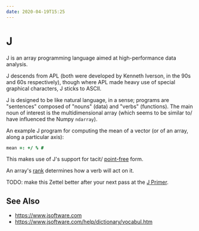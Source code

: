 ```yaml
---
date: 2020-04-19T15:25
---
```


# J

J is an array programming language aimed at high-performance data analysis.

J descends from APL (both were developed by Kenneth Iverson, in the 90s and 60s
respectively), though where APL made heavy use of special graphical characters,
J sticks to ASCII.

J is designed to be like natural language, in a sense; programs are "sentences"
composed of "nouns" (data) and "verbs" (functions). The main noun of interest
is the multidimensional array (which seems to be similar to/ have influenced
the Numpy `ndarray`).

An example J program for computing the mean of a vector (or of an array, along
a particular axis):

```j
mean =: +/ % #
```

This makes use of J's support for tacit/ [point-free](TODO) form.

An array's [rank](TODO) determines how a verb will act on it.

TODO: make this Zettel better after your next pass at the [J Primer][01].

[01]: https://www.jsoftware.com/help/primer/how_to_use.htm

## See Also

- https://www.jsoftware.com
- https://www.jsoftware.com/help/dictionary/vocabul.htm
